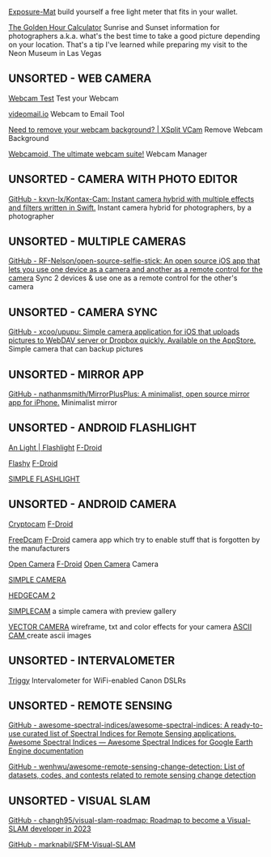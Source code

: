 
[Exposure-Mat](http://expomat.tripod.com)
build yourself a free light meter that fits in your wallet.

[The Golden Hour Calculator](http://www.golden-hour.com/)
Sunrise and Sunset information for photographers
a.k.a. what's the best time to take a good picture depending on your location. That's a tip I've learned while preparing my visit to the Neon Museum in Las Vegas

## UNSORTED - WEB CAMERA

[Webcam Test](https://webcamtests.com/)
Test your Webcam

[videomail.io](https://www.videomail.io/)
Webcam to Email Tool

[Need to remove your webcam background? | XSplit VCam](https://www.xsplit.com/vcam)
Remove Webcam Background

[Webcamoid, The ultimate webcam suite!](https://webcamoid.github.io/)
Webcam Manager

## UNSORTED - CAMERA WITH PHOTO EDITOR

[GitHub - kxvn-lx/Kontax-Cam: Instant camera hybrid with multiple effects and filters written in Swift.](https://github.com/kxvn-lx/Kontax-Cam)
Instant camera hybrid for photographers, by a photographer

## UNSORTED - MULTIPLE CAMERAS

[GitHub - RF-Nelson/open-source-selfie-stick: An open source iOS app that lets you use one device as a camera and another as a remote control for the camera](https://github.com/RF-Nelson/open-source-selfie-stick)
Sync 2 devices & use one as a remote control for the other's camera

## UNSORTED - CAMERA SYNC

[GitHub - xcoo/upupu: Simple camera application for iOS that uploads pictures to WebDAV server or Dropbox quickly. Available on the AppStore.](https://github.com/xcoo/upupu)
Simple camera that can backup pictures

## UNSORTED - MIRROR APP

[GitHub - nathanmsmith/MirrorPlusPlus: A minimalist, open source mirror app for iPhone.](https://github.com/nathanmsmith/MirrorPlusPlus)
Minimalist mirror

## UNSORTED - ANDROID FLASHLIGHT

[An Light | Flashlight](https://github.com/neophtex/An-Light-Flashlight)
[F-Droid](https://f-droid.org/app/com.series.anlight)

[Flashy](https://github.com/Crazy-Marvin/Flashy)
[F-Droid](https://f-droid.org/app/rocks.poopjournal.flashy)

[SIMPLE FLASHLIGHT](https://github.com/SimpleMobileTools/Simple-Flashlight)

## UNSORTED - ANDROID CAMERA

[Cryptocam](https://gitlab.com/cryptocam/cryptocam)
[F-Droid](https://f-droid.org/app/com.tnibler.cryptocam)

[FreeDcam](https://github.com/KillerInk/FreeDcam)
[F-Droid](https://www.f-droid.org/app/troop.com.freedcam)
camera app which try to enable stuff that is forgotten by the manufacturers

[Open Camera](https://sourceforge.net/projects/opencamera/)
[F-Droid](https://f-droid.org/app/net.sourceforge.opencamera)
[Open Camera](https://f-droid.org/packages/net.sourceforge.opencamera)
Camera

[SIMPLE CAMERA](https://github.com/SimpleMobileTools/Simple-Camera)

[HEDGECAM 2](https://play.google.com/store/apps/details?id=com.caddish_hedgehog.hedgecam2)

[SIMPLECAM](https://play.google.com/store/apps/details?id=com.protectsoft.simplecam)
a simple camera with preview gallery

[VECTOR CAMERA](https://play.google.com/store/apps/details?id=com.dozingcatsoftware.vectorcamera)
wireframe, txt and color effects for your camera
[ASCII CAM ](https://play.google.com/store/apps/details?id=com.dozingcatsoftware.asciicam)
create ascii images

## UNSORTED - INTERVALOMETER

[Triggy](https://github.com/jnordberg/triggy)
Intervalometer for WiFi-enabled Canon DSLRs

## UNSORTED - REMOTE SENSING

[GitHub - awesome-spectral-indices/awesome-spectral-indices: A ready-to-use curated list of Spectral Indices for Remote Sensing applications.](https://github.com/awesome-spectral-indices/awesome-spectral-indices)
[Awesome Spectral Indices — Awesome Spectral Indices for Google Earth Engine documentation](https://awesome-ee-spectral-indices.readthedocs.io/en/latest/)

[GitHub - wenhwu/awesome-remote-sensing-change-detection: List of datasets, codes, and contests related to remote sensing change detection](https://github.com/wenhwu/awesome-remote-sensing-change-detection)

## UNSORTED - VISUAL SLAM

[GitHub - changh95/visual-slam-roadmap: Roadmap to become a Visual-SLAM developer in 2023](https://github.com/changh95/visual-slam-roadmap)

[GitHub - marknabil/SFM-Visual-SLAM](https://github.com/marknabil/SFM-Visual-SLAM)
